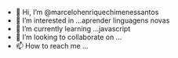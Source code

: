 - 👋 Hi, I’m @marcelohenriquechimenessantos
- 👀 I’m interested in ...aprender linguagens novas
- 🌱 I’m currently learning ...javascript
- 💞️ I’m looking to collaborate on ...
- 📫 How to reach me ...
<!---
marcelohenriquechimenessantos/marcelohenriquechimenessantos is a ✨ special ✨ repository because its `README.md` (this file) appears on your GitHub profile.
You can click the Preview link to take a look at your changes.
--->
